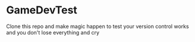 # GameDevTest

Clone this repo and make magic happen to test your version control works and you don't lose everything and cry
